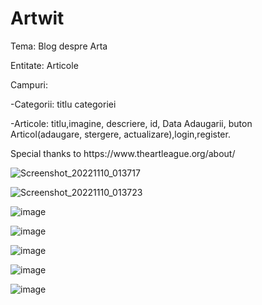 # Artwit

Tema: Blog despre Arta

Entitate: Articole

Campuri:

-Categorii: titlu categoriei

-Articole: titlu,imagine, descriere, id, Data Adaugarii, buton Articol(adaugare, stergere, actualizare),login,register.

<summary>
Special thanks to https://www.theartleague.org/about/
</summary>

![Screenshot_20221110_013717](https://user-images.githubusercontent.com/12413810/201081178-79a79719-6224-4126-8d66-fb95c326f5ec.png)

![Screenshot_20221110_013723](https://user-images.githubusercontent.com/12413810/201081197-8b6c28d7-57d2-4667-8336-430d7d2d910f.png)

![image](https://user-images.githubusercontent.com/12413810/201479666-096b8ea6-03e1-4c9b-aa56-87dd98467c7a.png)

![image](https://user-images.githubusercontent.com/12413810/201479680-0d593f91-6808-4985-8a1d-935616f3de94.png)

![image](https://user-images.githubusercontent.com/12413810/201479684-44706cdc-a611-45cd-a46d-7b5181a2a016.png)

![image](https://user-images.githubusercontent.com/12413810/201479693-d9e08e31-7eb5-4eed-b1e4-4540c344d88d.png)

![image](https://user-images.githubusercontent.com/12413810/201479704-6a9801dd-43e4-44df-a553-7656ed341349.png)
